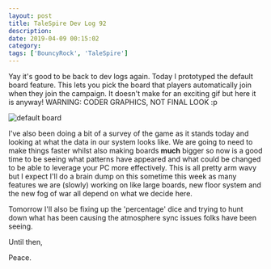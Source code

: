 ```yaml
---
layout: post
title: TaleSpire Dev Log 92
description:
date: 2019-04-09 00:15:02
category:
tags: ['BouncyRock', 'TaleSpire']
---
```


Yay it's good to be back to dev logs again. Today I prototyped the default board feature. This lets you pick the board that players automatically join when they join the campaign. It doesn't make for an exciting gif but here it is anyway! WARNING: CODER GRAPHICS, NOT FINAL LOOK :p

![default board](/assets/videos/defaultBoard0.gif)

I've also been doing a bit of a survey of the game as it stands today and looking at what the data in our system looks like. We are going to need to make things faster whilst also making boards **much** bigger so now is a good time to be seeing what patterns have appeared and what could be changed to be able to leverage your PC more effectively. This is all pretty arm wavy but I expect I'll do a brain dump on this sometime this week as many features we are (slowly) working on like large boards, new floor system and the new fog of war all depend on what we decide here.

Tomorrow I'll also be fixing up the 'percentage' dice and trying to hunt down what has been causing the atmosphere sync issues folks have been seeing.

Until then,

Peace.
